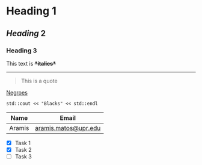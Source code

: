 # Heading 1
## *Heading* 2
### Heading 3

This text is ~~**\*italics\***~~
___

>This is a quote

[Negroes](pornhub.com "Free V-Bucks")

`std::cout << "Blacks" << std::endl`


| Name      | Email                |
| --------  | --------             |
| Aramis    | aramis.matos@upr.edu |

* [x] Task 1
* [x] Task 2
* [ ] Task 3
